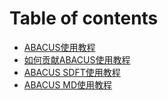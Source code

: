 # Table of contents

* [ABACUS使用教程](README.md)
* [如何贡献ABACUS使用教程](ru-he-gong-xian-abacus-shi-yong-jiao-cheng.md)
* [ABACUS SDFT使用教程](abacus-sdft-shi-yong-jiao-cheng.md)
* [ABACUS MD使用教程](abacus-md-shi-yong-jiao-cheng.md)
